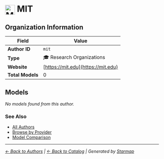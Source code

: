 # <img src="https://raw.githubusercontent.com/agentstation/starmap/master/internal/embedded/logos/mit.svg" alt="MIT" width="32" height="32" style="vertical-align: middle;"> MIT
  
  
  
## Organization Information
  
| Field | Value |
|---------|---------|
| **Author ID** | `mit` |
| **Type** | 🎓 Research Organizations |
| **Website** | [https://mit.edu](https://mit.edu) |
| **Total Models** | 0 |

  
## Models
  
*No models found from this author.*
  
### See Also
  
- [All Authors](../)
- [Browse by Provider](../../providers/)
- [Model Comparison](../../models/)
  
---
*_[← Back to Authors](../) | [← Back to Catalog](../../) | Generated by [Starmap](https://github.com/agentstation/starmap)_*